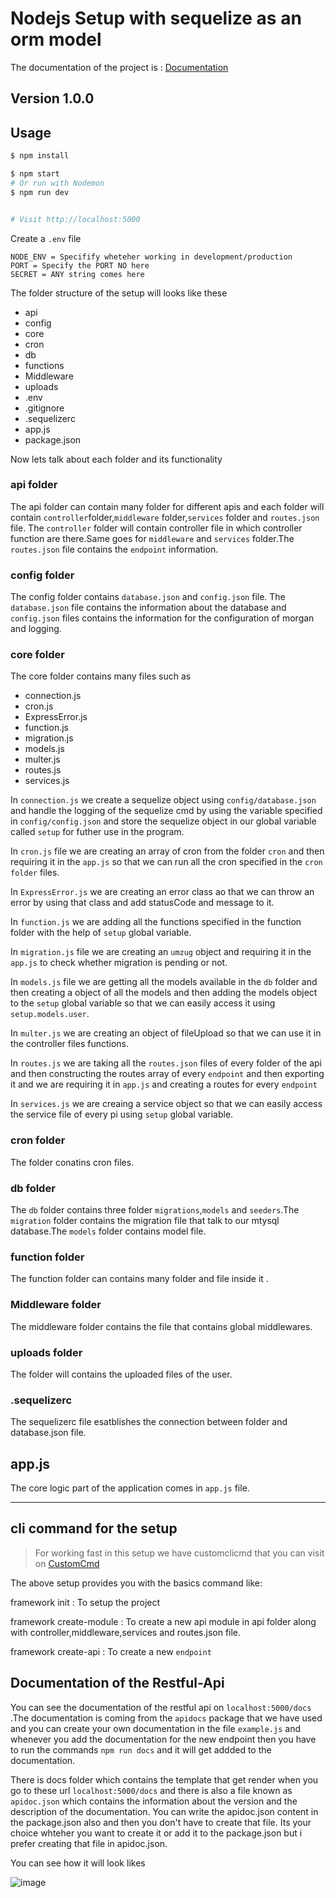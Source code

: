 # Nodejs Setup with sequelize as an orm model
The documentation of the project is : [Documentation](https://docs.google.com/document/d/1FgItK5lLW0D0jOA8eBNheRA2F4n2jDvBpkhyRQltweE/edit)
## Version 1.0.0

## Usage

```bash
$ npm install
```

```bash
$ npm start
# Or run with Nodemon
$ npm run dev


# Visit http://localhost:5000
```

Create a `.env` file

```
NODE_ENV = Specifify wheteher working in development/production
PORT = Specify the PORT NO here 
SECRET = ANY string comes here 
```

The folder structure of the setup will looks like these

* api
* config
* core
* cron
* db
* functions
* Middleware
* uploads
* .env
* .gitignore
* .sequelizerc
* app.js
* package.json

Now lets talk about each folder and its functionality

### api folder
 The api folder can contain many folder for different apis and each folder will contain `controller`folder,`middleware` folder,`services` folder and `routes.json` file. The `controller` folder will contain controller file in which controller function are there.Same goes for `middleware` and `services` folder.The `routes.json` file contains the `endpoint` information.


### config folder
 The config folder contains `database.json` and `config.json` file. The `database.json` file contains the information about the database and `config.json` files contains the information for the configuration of morgan and logging.

### core folder
The core folder contains many files such as
    
* connection.js
* cron.js
* ExpressError.js
* function.js
* migration.js
* models.js
* multer.js
* routes.js
* services.js

In `connection.js` we create a sequelize object using `config/database.json` and handle the logging of the sequelize cmd by using the variable specified in `config/config.json` and store the sequelize object in our global variable called `setup` for futher use in the program.

In `cron.js` file we are creating an array of cron from the folder `cron` and then requiring it in the `app.js` so that we can run all the cron specified in the `cron folder` files.

In `ExpressError.js` we are creating an error class ao that we can throw an error by using that class and add statusCode and message to it.

In `function.js` we are adding all the functions specified in the function folder with the help of `setup` global variable.

In `migration.js` file we are creating an `umzug` object and requiring it in the `app.js` to check whether migration is pending or not.

In `models.js` file we are getting all the models available in the `db` folder and then creating a object of all the models and then adding the models object to the `setup` global variable so that we can easily access it using `setup.models.user`.

In `multer.js` we are creating an object of fileUpload so that we can use it in the controller files functions.

In `routes.js` we are taking all the `routes.json` files of every folder of the api and then constructing the  routes array of every `endpoint` and then exporting it and we are requiring it in `app.js` and creating a routes for every `endpoint`

In `services.js` we are creaing a service object so that we can easily access the service file of every pi using `setup` global variable.


### cron folder
The folder conatins cron files.


 ### db folder
 The `db` folder contains three folder `migrations`,`models` and `seeders`.The `migration` folder contains the migration file that talk to our mtysql database.The `models` folder contains model file.

 ### function folder
 The function folder can contains many folder and file inside it .

 ### Middleware folder
 The middleware folder contains the file that contains global middlewares.

 ### uploads folder
 The folder will contains the uploaded files of the user.

 ### .sequelizerc
 The sequelizerc file esatblishes the connection between folder and database.json file.

 ## app.js
 The core logic part of the application comes in `app.js` file.


 ***

 ## cli command for the setup

 >For working fast in this setup we have customclicmd that you can visit on [CustomCmd](https://github.com/NavneetPal/customclicommand)

 The above setup provides you with the basics command like:

 framework init : To setup the project

 framework create-module : To  create a new api module in api folder along with controller,middleware,services and routes.json file.

 framework create-api : To create a new `endpoint`



 ## Documentation of the Restful-Api
 You can see the documentation of the restful api on `localhost:5000/docs` .The documentation is coming from the `apidocs` package that we have used and you can create your own documentation in the file `example.js` and whenever you add the documentation for the new endpoint then you have to run the commands `npm run docs` and it will get addded to the documentation. 

 There is docs folder which contains the template that get render when you go to these url `localhost:5000/docs` and there is also a file known as `apidoc.json` which contains the information about the version and the description of the documentation. You can write the apidoc.json content in the package.json also and then you don't have to create that file. Its your choice whteher you want to create it or add it to the package.json but i prefer creating that file in apidoc.json.

 You can see how it will look likes

 ![image](https://user-images.githubusercontent.com/51921332/115823765-83168080-a424-11eb-87d1-dc09e222e017.png)


